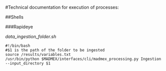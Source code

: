 #Technical documentation for execution of processes:

##Shells

###Rapideye

*data_ingestion_folder.sh*
```
#!/bin/bash
#$1 is the path of the folder to be ingested
source /results/variables.txt
/usr/bin/python $MADMEX/interfaces/cli/madmex_processing.py Ingestion --input_directory $1

```

